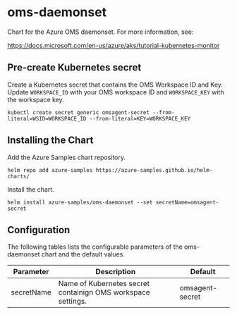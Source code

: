 # oms-daemonset

Chart for the Azure OMS daemonset. For more information, see:

https://docs.microsoft.com/en-us/azure/aks/tutorial-kubernetes-monitor

## Pre-create Kubernetes secret

Create a Kubernetes secret that contains the OMS Workspace ID and Key. Update `WORKSPACE_ID` with your OMS workspace ID and `WORKSPACE_KEY` with the workspace key.

```
kubectl create secret generic omsagent-secret --from-literal=WSID=WORKSPACE_ID --from-literal=KEY=WORKSPACE_KEY
```

## Installing the Chart

Add the Azure Samples chart repository.

```
helm repo add azure-samples https://azure-samples.github.io/helm-charts/
```

Install the chart.

```
helm install azure-samples/oms-daemonset --set secretName=omsagent-secret
```

## Configuration

The following tables lists the configurable parameters of the oms-daemonset chart and the default values.

| Parameter | Description | Default |
|---|---|---|
| secretName | Name of Kubernetes secret containign OMS workspace settings. | omsagent-secret |

